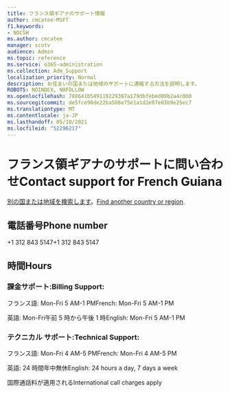 ```yaml
---
title: フランス領ギアナのサポート情報
author: cmcatee-MSFT
f1.keywords:
- NOCSH
ms.author: cmcatee
manager: scotv
audience: Admin
ms.topic: reference
ms.service: o365-administration
ms.collection: Adm_Support
localization_priority: Normal
description: お住まいの国または地域のサポートに連絡する方法を説明します。
ROBOTS: NOINDEX, NOFOLLOW
ms.openlocfilehash: 788641b549119229307a179dbfebed09b2a4c0b0
ms.sourcegitcommit: de5fce90de22ba588e75e1a1d2e87e03b9e25ec7
ms.translationtype: MT
ms.contentlocale: ja-JP
ms.lasthandoff: 05/10/2021
ms.locfileid: "52296217"
---
```

# <a name="contact-support-for-french-guiana"></a><span data-ttu-id="2f746-103">フランス領ギアナのサポートに問い合わせ</span><span class="sxs-lookup"><span data-stu-id="2f746-103">Contact support for French Guiana</span></span>

<span data-ttu-id="2f746-104">[別の国または地域を検索します](../../business-video/get-help-support.md)。</span><span class="sxs-lookup"><span data-stu-id="2f746-104">[Find another country or region](../../business-video/get-help-support.md).</span></span>

## <a name="phone-number"></a><span data-ttu-id="2f746-105">電話番号</span><span class="sxs-lookup"><span data-stu-id="2f746-105">Phone number</span></span>
<span data-ttu-id="2f746-106">+1 312 843 5147</span><span class="sxs-lookup"><span data-stu-id="2f746-106">+1 312 843 5147</span></span>

## <a name="hours"></a><span data-ttu-id="2f746-107">時間</span><span class="sxs-lookup"><span data-stu-id="2f746-107">Hours</span></span>
### <a name="billing-support"></a><span data-ttu-id="2f746-108">課金サポート:</span><span class="sxs-lookup"><span data-stu-id="2f746-108">Billing Support:</span></span>

<span data-ttu-id="2f746-109">フランス語: Mon-Fri 5 AM-1 PM</span><span class="sxs-lookup"><span data-stu-id="2f746-109">French: Mon-Fri 5 AM-1 PM</span></span>

<span data-ttu-id="2f746-110">英語: Mon-Fri午前 5 時から午後 1 時</span><span class="sxs-lookup"><span data-stu-id="2f746-110">English: Mon-Fri 5 AM-1 PM</span></span>

### <a name="technical-support"></a><span data-ttu-id="2f746-111">テクニカル サポート:</span><span class="sxs-lookup"><span data-stu-id="2f746-111">Technical Support:</span></span>

<span data-ttu-id="2f746-112">フランス語: Mon-Fri 4 AM-5 PM</span><span class="sxs-lookup"><span data-stu-id="2f746-112">French: Mon-Fri 4 AM-5 PM</span></span>

<span data-ttu-id="2f746-113">英語: 24 時間年中無休</span><span class="sxs-lookup"><span data-stu-id="2f746-113">English: 24 hours a day, 7 days a week</span></span>

<span data-ttu-id="2f746-114">国際通話料が適用される</span><span class="sxs-lookup"><span data-stu-id="2f746-114">International call charges apply</span></span>
